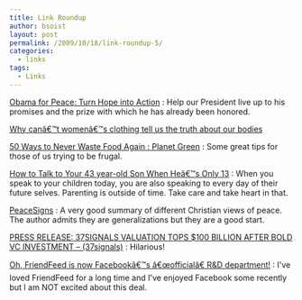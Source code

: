 ```yaml
---
title: Link Roundup
author: bsoist
layout: post
permalink: /2009/10/18/link-roundup-5/
categories:
  - links
tags:
  - Links
---
```

<a href="http://www.avaaz.org/en/obama_nobel_prize/?cl=347045398&#038;v=4247" tags="freedom,faith,peace,obama">Obama for Peace: Turn Hope into Action</a>
:   Help our President live up to his promises and the prize with which he has already been honored. 

<a href="http://melissapierce.com/womensclothinglies/" tags="for:redskinsfan">Why canâ€™t womenâ€™s clothing tell us the truth about our bodies</a></dd> 

<a href="http://planetgreen.discovery.com/home-garden/ways-avoid-waste-food.html" tags="food,saving,for:@twitter">50 Ways to Never Waste Food Again : Planet Green</a>
:   Some great tips for those of us trying to be frugal. 

<a href="http://www.buccaneerscholar.com/blog/archives/101" tags="parenting,death,grief,consequences,responsibility">How to Talk to Your 43 year-old Son When Heâ€™s Only 13</a>
:   When you speak to your children today, you are also speaking to every day of their future selves. Parenting is outside of time. Take care and take heart in that. 

<a href="http://peace.mennolink.org/cgi-bin/m.pl?a=45" tags="faith,peace,war,violence,christian">PeaceSigns</a>
:   A very good summary of different Christian views of peace. The author admits they are generalizations but they are a good start. 

<a href="http://37signals.com/svn/posts/1941-press-release-37signals-valuation-tops-100-billion-after-bold-vc-investment" tags="funny,humor,web2.0,startups,vc,37signals">PRESS RELEASE: 37SIGNALS VALUATION TOPS $100 BILLION AFTER BOLD VC INVESTMENT &#8211; (37signals)</a>
:   Hilarious! 

<a href="http://scobleizer.com/2009/08/10/facebook-friendfeed/" tags="facebook,friendfeed,fb,twitter,google">Oh, FriendFeed is now Facebookâ€™s â€œofficialâ€ R&D department!</a>
:   I've loved FriendFeed for a long time and I've enjoyed Facebook some recently but I am NOT excited about this deal.
